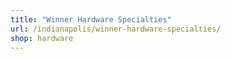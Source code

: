 ```yaml
---
title: "Winner Hardware Specialties"
url: /indianapolis/winner-hardware-specialties/
shop: hardware
---
```

